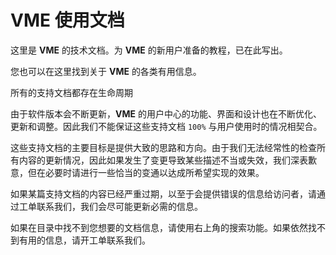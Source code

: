 # VME 使用文档

这里是 **VME** 的技术文档。为 **VME** 的新用户准备的教程，已在此写出。

您也可以在这里找到关于 **VME** 的各类有用信息。

所有的支持文档都存在生命周期

由于软件版本会不断更新，**VME** 的用户中心的功能、界面和设计也在不断优化、更新和调整。因此我们不能保证这些支持文档 `100%` 与用户使用时的情况相契合。

这些支持文档的主要目标是提供大致的思路和方向。由于我们无法经常性的检查所有内容的更新情况，因此如果发生了变更导致某些描述不当或失效，我们深表歉意，但在必要时请进行一些恰当的变通以达成所希望实现的效果。

  
如果某篇支持文档的内容已经严重过期，以至于会提供错误的信息给访问者，请通过工单联系我们，我们会尽可能更新必需的信息。


如果在目录中找不到您想要的文档信息，请使用右上角的搜索功能。如果依然找不到有用的信息，请开工单联系我们。

